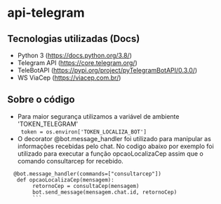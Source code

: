 # api-telegram


## Tecnologias utilizadas (Docs)
  * Python 3 (https://docs.python.org/3.8/)
  * Telegram API (https://core.telegram.org/)
  * TeleBotAPI (https://pypi.org/project/pyTelegramBotAPI/0.3.0/)
  * WS ViaCep (https://viacep.com.br/)
  
## Sobre o código
  * Para maior segurança utilizamos a variável de ambiente 'TOKEN_TELEGRAM'<br>
    ``` token = os.environ['TOKEN_LOCALIZA_BOT']```
  * O decorator @bot.message_handler foi utilizado para manipular as informações recebidas pelo chat. No codigo abaixo por exemplo foi utilizado para executar a função opcaoLocalizaCep assim que o comando consultarcep for recebido.<br>
  ```
    @bot.message_handler(commands=["consultarcep"])
     def opcaoLocalizaCep(mensagem):
          retornoCep = consultaCep(mensagem)
          bot.send_message(mensagem.chat.id, retornoCep)
          ```
    
